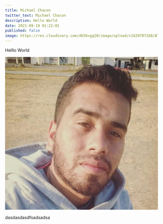 ```yaml
---
title: Michael Chacon
twitter_text: Michael Chacon
description: Hello World
date: 2021-09-19 01:22:01
published: false
image: https://res.cloudinary.com/dk5bvgq20/image/upload/v1620707268/Blog/2021-05-07/20210507_125551_ylngry.jpg
---
```

Helllo World 

![](photo_2020-10-19_01-24-24.jpg "Michaek")

dasdasdasdfsadsadsa